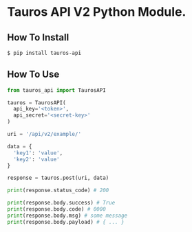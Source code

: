 # Tauros API V2 Python Module.

## How To Install
```sh
$ pip install tauros-api
```

## How To Use
```py
from tauros_api import TaurosAPI

tauros = TaurosAPI(
  api_key='<token>',
  api_secret='<secret-key>'
)

uri = '/api/v2/example/'

data = {
  'key1': 'value',
  'key2': 'value'
}

response = tauros.post(uri, data)

print(response.status_code) # 200

print(response.body.success) # True
print(response.body.code) # 0000
print(response.body.msg) # some message
print(response.body.payload) # { ... }
```
